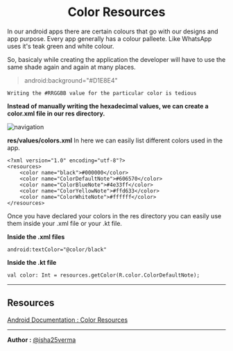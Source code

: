 # <div align="center">Color Resources</div>

In our android apps there are certain colours that go with our designs and app purpose. 
Every app generally has a colour palleete. 
Like WhatsApp uses it's teak green and white colour. 

So, basicaly while creating the application the developer will have to use the same shade again and again at many places.

>android:background="#D1E8E4"  
```
Writing the #RRGGBB value for the particular color is tedious
```

**Instead of manually writing the hexadecimal values, we can create a color.xml file in our res directory.**

![navigation](https://user-images.githubusercontent.com/72865709/137015432-8978dbf4-9e0f-46fa-99b3-b7c532bda64b.jpg)

**res/values/colors.xml**
In here we can easily list different colors used in the app.


```
<?xml version="1.0" encoding="utf-8"?>
<resources>
    <color name="black">#000000</color>
    <color name="ColorDefaultNote">#606570</color>
    <color name="ColorBlueNote">#4e33ff</color>
    <color name="ColorYellowNote">#ffd633</color>
    <color name="ColorWhiteNote">#ffffff</color>
</resources>
```

Once you have declared your colors in the res directory you can easily use them inside your .xml file or your .kt file.

**Inside the .xml files**

```
android:textColor="@color/black"
```

**Inside the .kt file**

```
val color: Int = resources.getColor(R.color.ColorDefaultNote);
```

***
## Resources
[Android Documentation : Color Resources](https://developer.android.com/guide/topics/resources/color-list-resource)
***

**Author :** [@isha25verma](https://github.com/ISHA25VERMA)
